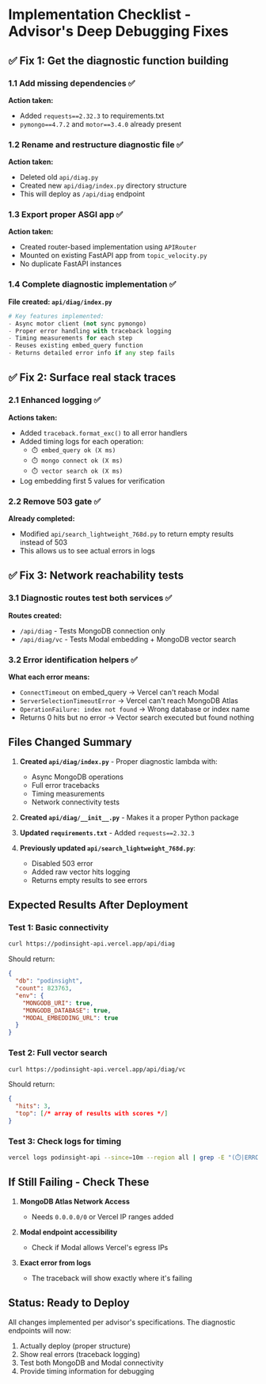 # Implementation Checklist - Advisor's Deep Debugging Fixes

## ✅ Fix 1: Get the diagnostic function building

### 1.1 Add missing dependencies ✅
**Action taken:**
- Added `requests==2.32.3` to requirements.txt
- `pymongo==4.7.2` and `motor==3.4.0` already present

### 1.2 Rename and restructure diagnostic file ✅
**Action taken:**
- Deleted old `api/diag.py`
- Created new `api/diag/index.py` directory structure
- This will deploy as `/api/diag` endpoint

### 1.3 Export proper ASGI app ✅
**Action taken:**
- Created router-based implementation using `APIRouter`
- Mounted on existing FastAPI app from `topic_velocity.py`
- No duplicate FastAPI instances

### 1.4 Complete diagnostic implementation ✅
**File created: `api/diag/index.py`**
```python
# Key features implemented:
- Async motor client (not sync pymongo)
- Proper error handling with traceback logging
- Timing measurements for each step
- Reuses existing embed_query function
- Returns detailed error info if any step fails
```

## ✅ Fix 2: Surface real stack traces

### 2.1 Enhanced logging ✅
**Actions taken:**
- Added `traceback.format_exc()` to all error handlers
- Added timing logs for each operation:
  - `⏱️ embed_query ok (X ms)`
  - `⏱️ mongo connect ok (X ms)`  
  - `⏱️ vector search ok (X ms)`
- Log embedding first 5 values for verification

### 2.2 Remove 503 gate ✅
**Already completed:**
- Modified `api/search_lightweight_768d.py` to return empty results instead of 503
- This allows us to see actual errors in logs

## ✅ Fix 3: Network reachability tests

### 3.1 Diagnostic routes test both services ✅
**Routes created:**
- `/api/diag` - Tests MongoDB connection only
- `/api/diag/vc` - Tests Modal embedding + MongoDB vector search

### 3.2 Error identification helpers ✅
**What each error means:**
- `ConnectTimeout` on embed_query → Vercel can't reach Modal
- `ServerSelectionTimeoutError` → Vercel can't reach MongoDB Atlas
- `OperationFailure: index not found` → Wrong database or index name
- Returns 0 hits but no error → Vector search executed but found nothing

## Files Changed Summary

1. **Created `api/diag/index.py`** - Proper diagnostic lambda with:
   - Async MongoDB operations
   - Full error tracebacks
   - Timing measurements
   - Network connectivity tests

2. **Created `api/diag/__init__.py`** - Makes it a proper Python package

3. **Updated `requirements.txt`** - Added `requests==2.32.3`

4. **Previously updated `api/search_lightweight_768d.py`**:
   - Disabled 503 error
   - Added raw vector hits logging
   - Returns empty results to see errors

## Expected Results After Deployment

### Test 1: Basic connectivity
```bash
curl https://podinsight-api.vercel.app/api/diag
```
Should return:
```json
{
  "db": "podinsight",
  "count": 823763,
  "env": {
    "MONGODB_URI": true,
    "MONGODB_DATABASE": true,
    "MODAL_EMBEDDING_URL": true
  }
}
```

### Test 2: Full vector search
```bash
curl https://podinsight-api.vercel.app/api/diag/vc
```
Should return:
```json
{
  "hits": 3,
  "top": [/* array of results with scores */]
}
```

### Test 3: Check logs for timing
```bash
vercel logs podinsight-api --since=10m --region all | grep -E "(⏱️|ERROR|diag)"
```

## If Still Failing - Check These

1. **MongoDB Atlas Network Access**
   - Needs `0.0.0.0/0` or Vercel IP ranges added
   
2. **Modal endpoint accessibility**
   - Check if Modal allows Vercel's egress IPs
   
3. **Exact error from logs**
   - The traceback will show exactly where it's failing

## Status: Ready to Deploy

All changes implemented per advisor's specifications. The diagnostic endpoints will now:
1. Actually deploy (proper structure)
2. Show real errors (traceback logging)
3. Test both MongoDB and Modal connectivity
4. Provide timing information for debugging